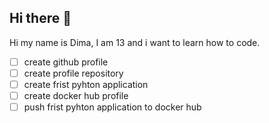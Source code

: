 ## Hi there 👋

Hi my name is Dima, I am 13 and i want to learn how to code.

- [ ] create github profile
- [ ] create profile repository
- [ ] create frist pyhton application
- [ ] create docker hub profile
- [ ] push frist pyhton application to docker hub 

<!--
**ddog2883/ddog2883** is a ✨ _special_ ✨ repository because its `README.md` (this file) appears on your GitHub profile.

Here are some ideas to get you started:

- 🔭 I’m currently working on ...
- 🌱 I’m currently learning ...
- 👯 I’m looking to collaborate on ...
- 🤔 I’m looking for help with ...
- 💬 Ask me about ...
- 📫 How to reach me: ...
- 😄 Pronouns: ...
- ⚡ Fun fact: ...
-->
